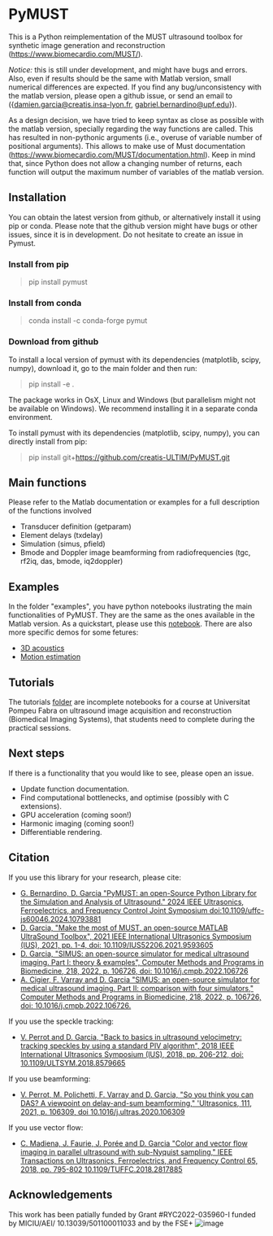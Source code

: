 # PyMUST
This is a Python reimplementation of the MUST ultrasound toolbox for synthetic image generation and reconstruction (https://www.biomecardio.com/MUST/).

*Notice:* this is still under development, and might have bugs and errors. Also, even if results should be the same with Matlab version, small numerical differences are expected. If you find any bug/unconsistency with the matlab version, please open a github issue, or send an email to ({damien.garcia@creatis.insa-lyon.fr, gabriel.bernardino@upf.edu}). 

As a design decision, we have tried to keep syntax as close as possible with the matlab version, specially regarding the way functions are called. This has resulted in non-pythonic arguments (i.e., overuse of variable number of positional arguments). This allows to make use of Must documentation (https://www.biomecardio.com/MUST/documentation.html). Keep in mind that, since Python does not allow a changing number of returns, each function will output the maximum number of variables of the matlab version.

## Installation
You can obtain the latest version from github, or alternatively install it using pip or conda. Please note that the github version might have bugs or other issues, since it is in development. Do not hesitate to create an issue in Pymust.

### Install from pip
> pip install pymust

### Install from conda
> conda install -c conda-forge pymut

### Download from github

To install a local version of pymust with its dependencies (matplotlib, scipy, numpy), download it, go to the main folder and then run:
> pip install -e .
> 
The package works in OsX, Linux and Windows (but parallelism might not be available on Windows). We recommend installing it in a separate conda environment.

To install pymust with its dependencies (matplotlib, scipy, numpy), you can directly install from pip:
> pip install git+https://github.com/creatis-ULTIM/PyMUST.git

## Main functions
Please refer to the Matlab documentation or examples for a full description of the functions involved
- Transducer definition (getparam)
- Element delays (txdelay)
- Simulation (simus, pfield)
- Bmode and Doppler image beamforming from radiofrequencies (tgc, rf2iq, das, bmode, iq2doppler)

## Examples
In the folder "examples", you have python notebooks ilustrating the main functionalities of PyMUST. They are the same as the ones available in the Matlab version. As a quickstart, please use this [notebook](examples/quickstart_demo.ipynb). There are also more specific demos for some fetures:
- [3D acoustics](examples/pfield3.ipynb)
- [Motion estimation](examples/rotatingDiskVelocitySynthetic.ipynb)

## Tutorials
The tutorials [folder](tutorials) are incomplete notebooks for a course at Universitat Pompeu Fabra on ultrasound image acquisition and reconstruction (Biomedical Imaging Systems), that students need to complete during the practical sessions. 

## Next steps
If there is a functionality that you would like to see, please open an issue.
- Update function documentation.
- Find computational bottlenecks, and optimise (possibly with C extensions).
- GPU acceleration (coming soon!)
- Harmonic imaging (coming soon!)
- Differentiable rendering.

## Citation
If you use this library for your research, please cite:
- [G. Bernardino,  D. Garcia "PyMUST: an open-Source Python Library for the Simulation and Analysis of Ultrasound."  2024 IEEE Ultrasonics, Ferroelectrics, and Frequency Control Joint Symposium doi:10.1109/uffc-js60046.2024.10793881](https://ieeexplore.ieee.org/document/10793881)
- [D. Garcia, "Make the most of MUST, an open-source MATLAB UltraSound Toolbox", 2021 IEEE International Ultrasonics Symposium (IUS), 2021, pp. 1-4, doi: 10.1109/IUS52206.2021.9593605](https://www.biomecardio.com/publis/ius21.pdf)
- [D. Garcia, "SIMUS: an open-source simulator for medical ultrasound imaging. Part I: theory & examples", Computer Methods and Programs in Biomedicine, 218, 2022, p. 106726, doi: 10.1016/j.cmpb.2022.106726](https://www.biomecardio.com/publis/cmpb22.pdf)
- [A. Cigier, F. Varray and D. Garcia "SIMUS: an open-source simulator for medical ultrasound imaging. Part II: comparison with four simulators," Computer Methods and Programs in Biomedicine, 218, 2022, p. 106726, doi: 10.1016/j.cmpb.2022.106726.](www.biomecardio.com/publis/cmpb22a.pdf)
  
If you use the speckle tracking:
- [V. Perrot and D. Garcia, "Back to basics in ultrasound velocimetry: tracking speckles by using a standard PIV algorithm", 2018 IEEE International Ultrasonics Symposium (IUS), 2018, pp. 206-212, doi: 10.1109/ULTSYM.2018.8579665](https://www.biomecardio.com/publis/ius18.pdf)

If you use beamforming:
- [V. Perrot, M. Polichetti, F. Varray and D. Garcia, "So you think you can DAS? A viewpoint on delay-and-sum beamforming," 'Ultrasonics, 111, 2021, p. 106309, doi 10.1016/j.ultras.2020.106309](https://www.biomecardio.com/publis/ultrasonics21.pdf)

If you use vector flow:
- [C. Madiena, J. Faurie, J. Porée and D. Garcia "Color and vector flow imaging in parallel ultrasound with sub-Nyquist sampling," IEEE Transactions on Ultrasonics, Ferroelectrics, and Frequency Control 65, 2018, pp. 795-802 10.1109/TUFFC.2018.2817885](https://hal.science/hal-01988025/)

## Acknowledgements
This work has been patially funded by Grant #RYC2022-035960-I funded by MICIU/AEI/ 10.13039/501100011033 and by the FSE+
![image](https://github.com/user-attachments/assets/31c21398-2c34-421c-a3a0-1e628ab5d0cd)
            

